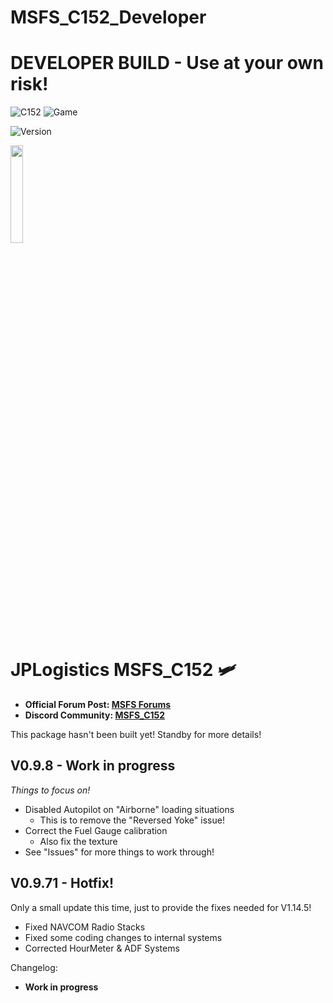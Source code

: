 # MSFS_C152_Developer
# DEVELOPER BUILD - Use at your own risk!
![C152](https://img.shields.io/badge/Aircraft-Cessna%20152-blue) ![Game](https://img.shields.io/badge/Software-Microsoft%20Flight%20Simulator-blue)

![Version](https://img.shields.io/badge/Version-V0.9.8%20Beta%201-blue)

<a href="https://www.buymeacoffee.com/n95jpl" target="_blank"><img src="https://cdn.buymeacoffee.com/buttons/v2/default-yellow.png" width="20%"></img></a>

# JPLogistics MSFS_C152 :small_airplane:
- **Official Forum Post: [MSFS Forums](https://forums.flightsimulator.com/t/msfs-c152-community/309284)**
- **Discord Community: [MSFS_C152](https://discord.gg/dJNwC3BSFZ)**

This package hasn't been built yet! Standby for more details!
## V0.9.8 - Work in progress
*Things to focus on!*
- Disabled Autopilot on "Airborne" loading situations
  - This is to remove the "Reversed Yoke" issue!
- Correct the Fuel Gauge calibration
  - Also fix the texture
- See "Issues" for more things to work through!


## V0.9.71 - Hotfix! ##
Only a small update this time, just to provide the fixes needed for V1.14.5!
- Fixed NAVCOM Radio Stacks
- Fixed some coding changes to internal systems
- Corrected HourMeter & ADF Systems

Changelog:
- **Work in progress**
